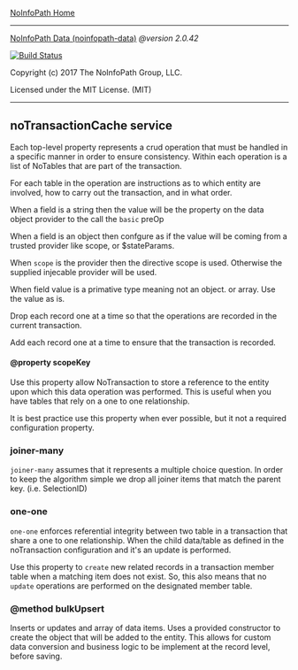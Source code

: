 [NoInfoPath Home](http://gitlab.imginconline.com/noinfopath/noinfopath/wikis/home)

___

[NoInfoPath Data (noinfopath-data)](home) *@version 2.0.42*

[![Build Status](http://gitlab.imginconline.com:8081/buildStatus/icon?job=noinfopath-data&build=6)](http://gitlab.imginconline.com/job/noinfopath-data/6/)

Copyright (c) 2017 The NoInfoPath Group, LLC.

Licensed under the MIT License. (MIT)

___

noTransactionCache service
--------------------------

  Each top-level property represents a crud operation that must
  be handled in a specific manner in order to ensure consistency.
  Within each operation is a list of NoTables that are part of the
  transaction.

  For each table in the operation are instructions as to which entity are
  involved, how to carry out the transaction, and in what order.


When a field is a string then the value will be the
property on the data object provider to the call
the `basic` preOp

When a field is an object then confgure as if the
value will be coming from a trusted provider like
scope, or $stateParams.

When `scope` is the provider then the directive scope is used.
Otherwise the supplied injecable provider will be used.

When field value is a primative type meaning not
an object. or array. Use the value as is.

Drop each record one at a time so that the operations
are recorded in the current transaction.

Add each record one at a time to ensure that the transaction is recorded.

#### @property scopeKey

Use this property allow NoTransaction to store a reference
to the entity upon which this data operation was performed.
This is useful when you have tables that rely on a one to one
relationship.

It is best practice use this property when ever possible,
but it not a required configuration property.


### joiner-many

`joiner-many` assumes that it represents a multiple choice question.
In order to keep the algorithm simple we drop all joiner items
that match the parent key. (i.e. SelectionID)

### one-one

`one-one` enforces referential integrity between two table in a
transaction that share a one to one relationship.  When the child
data/table as defined in the noTransaction configuration and it's
an update is performed.



Use this property to `create` new related records in a transaction
member table when a matching item does not exist. So, this also
means that no `update` operations are performed on the designated
member table.


### @method bulkUpsert

Inserts or updates and array of data items. Uses a provided
constructor to create the object that will be added to the
entity. This allows for custom data conversion and business
logic to be implement at the record level, before saving.


